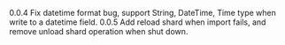 0.0.4
Fix datetime format bug, support String, DateTime, Time type when write to a datetime field.
0.0.5
Add reload shard when import fails, and remove unload shard operation when shut down.